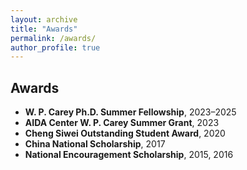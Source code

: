 ```yaml
---
layout: archive
title: "Awards"
permalink: /awards/
author_profile: true
---
```


## Awards

- **W. P. Carey Ph.D. Summer Fellowship**, 2023–2025  
- **AIDA Center W. P. Carey Summer Grant**, 2023  
- **Cheng Siwei Outstanding Student Award**, 2020  
- **China National Scholarship**, 2017  
- **National Encouragement Scholarship**, 2015, 2016  

